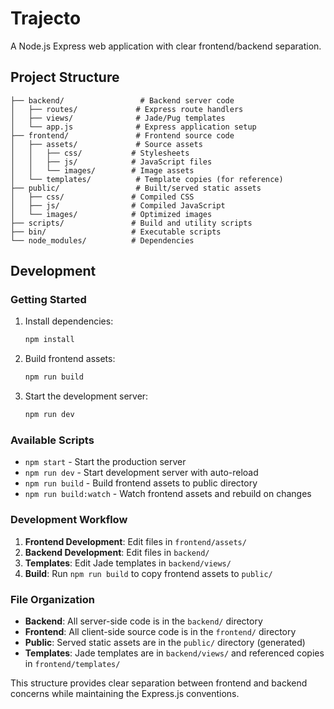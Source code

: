 # Trajecto

A Node.js Express web application with clear frontend/backend separation.

## Project Structure

```
├── backend/                 # Backend server code
│   ├── routes/             # Express route handlers
│   ├── views/              # Jade/Pug templates
│   └── app.js              # Express application setup
├── frontend/               # Frontend source code
│   ├── assets/             # Source assets
│   │   ├── css/           # Stylesheets
│   │   ├── js/            # JavaScript files
│   │   └── images/        # Image assets
│   └── templates/          # Template copies (for reference)
├── public/                 # Built/served static assets
│   ├── css/               # Compiled CSS
│   ├── js/                # Compiled JavaScript
│   └── images/            # Optimized images
├── scripts/               # Build and utility scripts
├── bin/                   # Executable scripts
└── node_modules/          # Dependencies
```

## Development

### Getting Started

1. Install dependencies:
   ```bash
   npm install
   ```

2. Build frontend assets:
   ```bash
   npm run build
   ```

3. Start the development server:
   ```bash
   npm run dev
   ```

### Available Scripts

- `npm start` - Start the production server
- `npm run dev` - Start development server with auto-reload
- `npm run build` - Build frontend assets to public directory
- `npm run build:watch` - Watch frontend assets and rebuild on changes

### Development Workflow

1. **Frontend Development**: Edit files in `frontend/assets/`
2. **Backend Development**: Edit files in `backend/`
3. **Templates**: Edit Jade templates in `backend/views/`
4. **Build**: Run `npm run build` to copy frontend assets to `public/`

### File Organization

- **Backend**: All server-side code is in the `backend/` directory
- **Frontend**: All client-side source code is in the `frontend/` directory
- **Public**: Served static assets are in the `public/` directory (generated)
- **Templates**: Jade templates are in `backend/views/` and referenced copies in `frontend/templates/`

This structure provides clear separation between frontend and backend concerns while maintaining the Express.js conventions.
